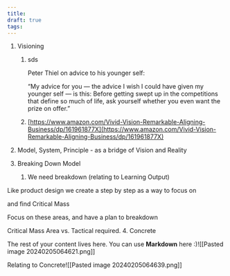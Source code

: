 ```yaml
---
title: 
draft: true
tags:
---
```

1. Visioning
    1. sds
        
        Peter Thiel on advice to his younger self:
        
        “My advice for you — the advice I wish I could have given my younger self — is this: Before getting swept up in the competitions that define so much of life, ask yourself whether you even want the prize on offer.”
        
    2. [https://www.amazon.com/Vivid-Vision-Remarkable-Aligning-Business/dp/161961877X](https://www.amazon.com/Vivid-Vision-Remarkable-Aligning-Business/dp/161961877X)
        
2. Model, System, Principle - as a bridge of Vision and Reality
3. Breaking Down Model
	1. We need breakdown (relating to Learning Output)

Like product design we create a step by step as a way to focus on

and find Critical Mass

Focus on these areas, and have a plan to breakdown

Critical Mass Area vs. Tactical required.
4. Concrete

The rest of your content lives here. You can use **Markdown** here :)![[Pasted image 20240205064621.png]]


Relating to Concrete![[Pasted image 20240205064639.png]]